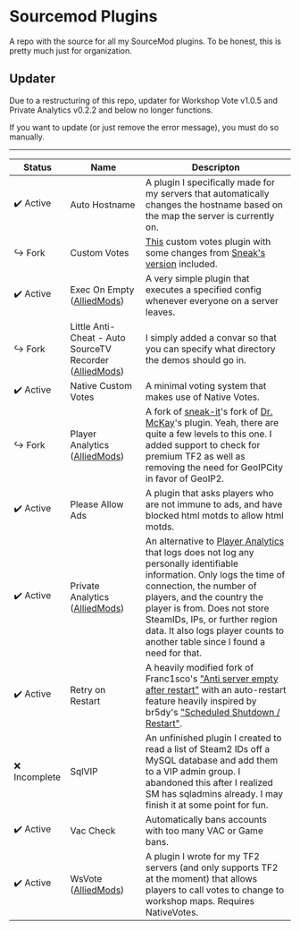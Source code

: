 # Sourcemod Plugins

A repo with the source for all my SourceMod plugins. To be honest, this is pretty much just for organization.

## Updater

Due to a restructuring of this repo, updater for Workshop Vote v1.0.5 and Private Analytics v0.2.2 and below no longer functions.

If you want to update (or just remove the error message), you must do so manually.

---

| Status                    | Name                                                                                                                        | Descripton                                                                                                                                                                                                                                                                                                                                                                                             |
| ------------------------- | --------------------------------------------------------------------------------------------------------------------------- | ------------------------------------------------------------------------------------------------------------------------------------------------------------------------------------------------------------------------------------------------------------------------------------------------------------------------------------------------------------------------------------------------------ |
| :heavy_check_mark: Active | Auto Hostname                                                                                                               | A plugin I specifically made for my servers that automatically changes the hostname based on the map the server is currently on.                                                                                                                                                                                                                                                                       |
| :arrow_right_hook: Fork   | Custom Votes                                                                                                                | [This](https://github.com/caxanga334/cvreduxmodified) custom votes plugin with some changes from [Sneak's version](https://github.com/Sneaks-Community/cvreduxmodified) included.                                                                                                                                                                                                                      |
| :heavy_check_mark: Active | Exec On Empty ([AlliedMods](https://forums.alliedmods.net/showthread.php?t=325949))                                         | A very simple plugin that executes a specified config whenever everyone on a server leaves.                                                                                                                                                                                                                                                                                                            |
| :arrow_right_hook: Fork   | Little Anti-Cheat - Auto SourceTV Recorder ([AlliedMods](https://forums.alliedmods.net/showpost.php?p=2709181&postcount=8)) | I simply added a convar so that you can specify what directory the demos should go in.                                                                                                                                                                                                                                                                                                                 |
| :heavy_check_mark: Active | Native Custom Votes                                                                                                         | A minimal voting system that makes use of Native Votes.                                                                                                                                                                                                                                                                                                                                                |
| :arrow_right_hook: Fork   | Player Analytics ([AlliedMods](https://forums.alliedmods.net/showpost.php?p=2716328&postcount=373))                         | A fork of [sneak-it](https://github.com/sneak-it/PlayerAnalytics)'s fork of [Dr. McKay](https://forums.alliedmods.net/showthread.php?t=230832)'s plugin. Yeah, there are quite a few levels to this one. I added support to check for premium TF2 as well as removing the need for GeoIPCity in favor of GeoIP2.                                                                                       |
| :heavy_check_mark: Active | Please Allow Ads                                                                                                            | A plugin that asks players who are not immune to ads, and have blocked html motds to allow html motds.                                                                                                                                                                                                                                                                                                 |
| :heavy_check_mark: Active | Private Analytics ([AlliedMods](https://forums.alliedmods.net/showthread.php?p=2723595))                                    | An alternative to [Player Analytics](https://forums.alliedmods.net/showpost.php?p=2716328&postcount=373) that logs does not log any personally identifiable information. Only logs the time of connection, the number of players, and the country the player is from. Does not store SteamIDs, IPs, or further region data. It also logs player counts to another table since I found a need for that. |
| :heavy_check_mark: Active | Retry on Restart                                                                                                            | A heavily modified fork of Franc1sco's ["Anti server empty after restart"](https://forums.alliedmods.net/showthread.php?t=202625) with an auto-restart feature heavily inspired by br5dy's ["Scheduled Shutdown / Restart"](https://forums.alliedmods.net/showthread.php?p=1509547).                                                                                                                   |
| :x: Incomplete            | SqlVIP                                                                                                                      | An unfinished plugin I created to read a list of Steam2 IDs off a MySQL database and add them to a VIP admin group. I abandoned this after I realized SM has sqladmins already. I may finish it at some point for fun.                                                                                                                                                                                 |
| :heavy_check_mark: Active | Vac Check                                                                                                                   | Automatically bans accounts with too many VAC or Game bans.                                                                                                                                                                                                                                                                                                                                            |
| :heavy_check_mark: Active | WsVote ([AlliedMods](https://forums.alliedmods.net/showthread.php?p=2717878))                                               | A plugin I wrote for my TF2 servers (and only supports TF2 at the moment) that allows players to call votes to change to workshop maps. Requires NativeVotes.                                                                                                                                                                                                                                          |
